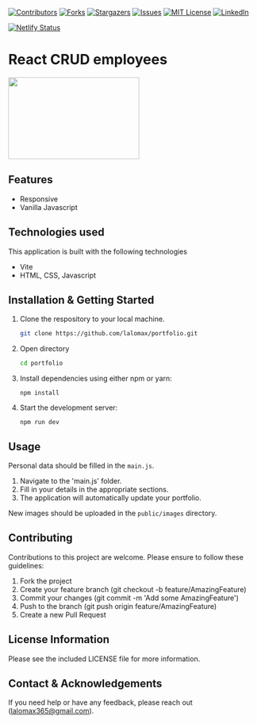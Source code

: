 


[![Contributors][contributors-shield]][contributors-url]
[![Forks][forks-shield]][forks-url]
[![Stargazers][stars-shield]][stars-url]
[![Issues][issues-shield]][issues-url]
[![MIT License][license-shield]][license-url]
[![LinkedIn][linkedin-shield]][linkedin-url]

[![Netlify Status](https://api.netlify.com/api/v1/badges/906e1431-6277-4e51-92ac-7bf10985bd7b/deploy-status)](https://app.netlify.com/sites/crud-employees/deploys)

# React CRUD employees

<a class="tw-relative media-figure tw-screenshot" target="_blank" rel="noopener noreferrer" aria-describedby="open-in-new-tab" href="https://crud-employees.netlify.app" title="Go to site crud-employees"><picture class="tw-m-0 tw-p-0 tw-block tw-w-full tw-align-middle tw-max-w-full tw-h-auto tw-max-h-full tw-object-cover tw-aspect-screenshot"><img src="/.netlify/images?url=https://d33wubrfki0l68.cloudfront.net/66b3b23c7f7f7b0cc49f874e/screenshot_2024-08-07-17-43-53-0000.webp&amp;fit=cover&amp;h=330&amp;w=528" alt="" width="264" height="165" loading="lazy" class="tw-align-top tw-h-full tw-w-full"></picture></a>

## Features
* Responsive
* Vanilla Javascript
  
## Technologies used

This application is built with the following technologies

*   Vite
*   HTML, CSS, Javascript

## Installation & Getting Started

1. Clone the respository to your local machine.
    ```sh
    git clone https://github.com/lalomax/portfolio.git
    ```
1. Open directory
   ```sh
   cd portfolio
   ```
2. Install dependencies using either npm or yarn:
    ```
    npm install
    ```
3. Start the development server:
    ```
    npm run dev
    ```

## Usage

Personal data should be filled in the  `main.js`.

1. Navigate to the 'main.js' folder.
2. Fill in your details in the appropriate sections.
3. The application will automatically update your portfolio.

New images should be uploaded in the `public/images` directory.

## Contributing
Contributions to this project are welcome. Please ensure to follow these guidelines:

1. Fork the project
2. Create your feature branch (git checkout -b feature/AmazingFeature)
3. Commit your changes (git commit -m 'Add some AmazingFeature')
4. Push to the branch (git push origin feature/AmazingFeature)
5. Create a new Pull Request

## License Information
Please see the included LICENSE file for more information.

## Contact & Acknowledgements
If you need help or have any feedback, please reach out (lalomax365@gmail.com).

[contributors-shield]: https://img.shields.io/github/contributors/lalomax/portfolio.svg?style=for-the-badge
[contributors-url]: https://github.com/lalomax/portfolio/graphs/contributors
[forks-shield]: https://img.shields.io/github/forks/lalomax/portfolio.svg?style=for-the-badge
[forks-url]: https://github.com/lalomax/portfolio/network/members
[stars-shield]: https://img.shields.io/github/stars/lalomax/portfolio.svg?style=for-the-badge
[stars-url]: https://github.com/lalomax/portfolio/stargazers
[issues-shield]: https://img.shields.io/github/issues/lalomax/portfolio.svg?style=for-the-badge
[issues-url]: https://github.com/lalomax/portfolio/issues
[license-shield]: https://img.shields.io/github/license/lalomax/portfolio.svg?style=for-the-badge
[license-url]: https://github.com/lalomax/portfolio/blob/master/LICENSE.txt
[linkedin-shield]: https://img.shields.io/badge/-LinkedIn-black.svg?style=for-the-badge&logo=linkedin&colorB=555
[linkedin-url]: https://linkedin.com/in/orlando-flores365/
[product-screenshot]: images/screenshot.png
[Next.js]: https://img.shields.io/badge/next.js-000000?style=for-the-badge&logo=nextdotjs&logoColor=white
[Next-url]: https://nextjs.org/
[Vitejs]: https://img.shields.io/badge/vite-%23646CFF.svg?style=for-the-badge&logo=vite&logoColor=white
[vite-url]: https://vitejs.dev/
[React.js]: https://img.shields.io/badge/React-20232A?style=for-the-badge&logo=react&logoColor=61DAFB
[React-url]: https://reactjs.org/
[Vue.js]: https://img.shields.io/badge/Vue.js-35495E?style=for-the-badge&logo=vuedotjs&logoColor=4FC08D
[Vue-url]: https://vuejs.org/
[Angular.io]: https://img.shields.io/badge/Angular-DD0031?style=for-the-badge&logo=angular&logoColor=white
[Angular-url]: https://angular.io/
[Svelte.dev]: https://img.shields.io/badge/Svelte-4A4A55?style=for-the-badge&logo=svelte&logoColor=FF3E00
[Svelte-url]: https://svelte.dev/
[Laravel.com]: https://img.shields.io/badge/Laravel-FF2D20?style=for-the-badge&logo=laravel&logoColor=white
[Laravel-url]: https://laravel.com
[Bootstrap.com]: https://img.shields.io/badge/Bootstrap-563D7C?style=for-the-badge&logo=bootstrap&logoColor=white
[Bootstrap-url]: https://getbootstrap.com
